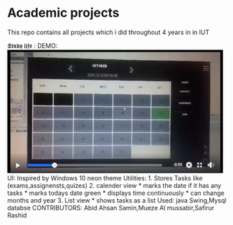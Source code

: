 # Academic projects
This repo contains all projects which i did throughout 4 years in in IUT


𝕾𝖙𝖚𝖉𝖞 𝖑𝖎𝖋𝖊 :
 DEMO:
       ![STUDY LIFE](https://github.com/abidKiller/Academic-projects-/blob/master/StudyLifeLOL/images/sample1.PNG)
    UI: Inspired by Windows 10 neon theme
    Utilities:
       1. Stores Tasks like (exams,assignensts,quizes)
       2. calender view 
          * marks the date if it has any tasks
          * marks todays date green
          * displays time continuously
          * can change months and year
       3. List view 
          * shows tasks as a list
     Used: java Swing,Mysql databse
     CONTRIBUTORS: Abid Ahsan Samin,Mueze Al mussabir,Safirur Rashid
            
